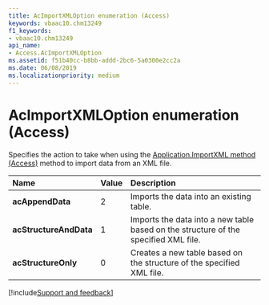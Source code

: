 ```yaml
---
title: AcImportXMLOption enumeration (Access)
keywords: vbaac10.chm13249
f1_keywords:
- vbaac10.chm13249
api_name:
- Access.AcImportXMLOption
ms.assetid: f51b40cc-b8bb-addd-2bc6-5a0300e2cc2a
ms.date: 06/08/2019
ms.localizationpriority: medium
---
```



# AcImportXMLOption enumeration (Access)

Specifies the action to take when using the [Application.ImportXML method (Access)](Access.Application.ImportXML.md) method to import data from an XML file.

|Name|Value|Description|
|:-----|:-----|:-----|
|**acAppendData**|2|Imports the data into an existing table.|
|**acStructureAndData**|1|Imports the data into a new table based on the structure of the specified XML file.|
|**acStructureOnly**|0|Creates a new table based on the structure of the specified XML file.|

[!include[Support and feedback](~/includes/feedback-boilerplate.md)]